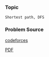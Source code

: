 ### Topic

    Shortest path, DFS

### Problem Source

[codeforces](http://codeforces.com/gym/100230)

[PDF](http://codeforces.com/gym/100230/attachments/download/1859/20132014-tryenirovka-spbgu-b-2-poisk-kratchayshyego-puti-ru.pdf)
